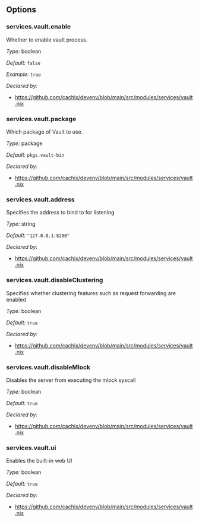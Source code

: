 [comment]: # (Do not edit this file as it is autogenerated. Go to docs/individual-docs if you want to make edits.)
[comment]: # (Please add your documentation above this line)

## Options

### services\.vault\.enable



Whether to enable vault process\.



*Type:*
boolean



*Default:*
` false `



*Example:*
` true `

*Declared by:*
 - [https://github\.com/cachix/devenv/blob/main/src/modules/services/vault\.nix](https://github.com/cachix/devenv/blob/main/src/modules/services/vault.nix)



### services\.vault\.package



Which package of Vault to use\.



*Type:*
package



*Default:*
` pkgs.vault-bin `

*Declared by:*
 - [https://github\.com/cachix/devenv/blob/main/src/modules/services/vault\.nix](https://github.com/cachix/devenv/blob/main/src/modules/services/vault.nix)



### services\.vault\.address

Specifies the address to bind to for listening



*Type:*
string



*Default:*
` "127.0.0.1:8200" `

*Declared by:*
 - [https://github\.com/cachix/devenv/blob/main/src/modules/services/vault\.nix](https://github.com/cachix/devenv/blob/main/src/modules/services/vault.nix)



### services\.vault\.disableClustering



Specifies whether clustering features such as request forwarding are enabled



*Type:*
boolean



*Default:*
` true `

*Declared by:*
 - [https://github\.com/cachix/devenv/blob/main/src/modules/services/vault\.nix](https://github.com/cachix/devenv/blob/main/src/modules/services/vault.nix)



### services\.vault\.disableMlock



Disables the server from executing the mlock syscall



*Type:*
boolean



*Default:*
` true `

*Declared by:*
 - [https://github\.com/cachix/devenv/blob/main/src/modules/services/vault\.nix](https://github.com/cachix/devenv/blob/main/src/modules/services/vault.nix)



### services\.vault\.ui



Enables the built-in web UI



*Type:*
boolean



*Default:*
` true `

*Declared by:*
 - [https://github\.com/cachix/devenv/blob/main/src/modules/services/vault\.nix](https://github.com/cachix/devenv/blob/main/src/modules/services/vault.nix)

